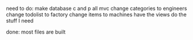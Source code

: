 need to do:
make database
c and p all mvc
change categories to engineers
change todolist to factory
change items to machines
have the views do the stuff I need

done: most files are built